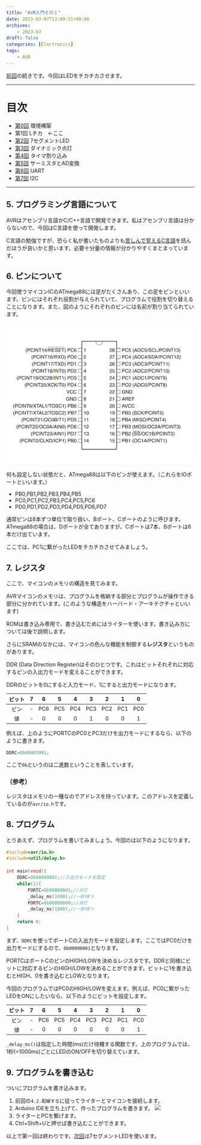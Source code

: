 ```yaml
---
title: "AVR入門その１"
date: 2023-03-07T13:09:51+09:00
archives:
    - 2023-03
draft: false
categories: [Electronics]
tags:
    - AVR
---
```


[前回](../day0/)の続きです。今回はLEDをチカチカさせます。

---

# 目次

* [第0回](../day0/) 環境構築
* 第1回 Lチカ　←ここ
* [第2回](../day2/) 7セグメントLED
* [第3回](../day3/) ダイナミック点灯
* [第4回](../day4/) タイマ割り込み
* [第5回](../day5/) サーミスタとAD変換
* [第6回](../day6/) UART
* [第7回](../day7/) I2C


---
## 5. プログラミング言語について

AVRはアセンブリ言語かC/C++言語で開発できます。私はアセンブリ言語は分からないので、今回はC言語を使って開発します。

C言語の勉強ですが、恐らく私が書いたものよりも[苦しんで覚えるC言語](https://9cguide.appspot.com/)を読んだほうが良いかと思います。必要十分量の情報が分かりやすくまとまっています。

## 6. ピンについて

今回使うマイコンICのATmega88には足がたくさんあり、この足をピンといいます。ピンにはそれぞれ役割が与えられていて、プログラムで役割を切り替えることになります。また、図のようにそれぞれのピンには名前が割り当てられています。

![](img/fig1.png)

何も設定しない状態だと、ATmega88は以下のピンが使えます。（これらをIOポートといいます。）

- PB0,PB1,PB2,PB3,PB4,PB5
- PC0,PC1,PC2,PB3,PC4,PC5,PC6
- PD0,PD1,PD2,PD3,PD4,PD5,PD6,PD7

通常ピンは8本ずつ単位で取り扱い、Bポート、Cポートのように呼びます。ATmega88の場合は、Dポートが全てありますが、Cポートは7本、Bポートは6本だけ出ています。

ここでは、PC1に繋がったLEDをチカチカさせてみましょう。

## 7. レジスタ

ここで、マイコンのメモリの構造を見てみます。

AVRマイコンのメモリは、プログラムを格納する部分とプログラムが操作できる部分に分かれています。(このような構造をハーバード・アーキテクチャといいます)

ROMは書き込み専用で、書き込むためにはライターを使います。書き込み方については後で説明します。

さらにSRAMのなかには、マイコンの色んな機能を制御する**レジスタ**というものがあります。

DDR (Data Direction Register)はそのひとつです。これはビットそれぞれに対応するピンの入出力モードを変えることができます。

DDRのビットを0にすると入力モード、1にすると出力モードになります。

|ビット|7|6|5|4|3|2|1|0|
|:-:|:-:|:-:|:-:|:-:|:-:|:-:|:-:|:-:|
|ピン|-|PC6|PC5|PC4|PC3|PC2|PC1|PC0|
|値|-|0|0|0|1|0|0|1|

例えば、上のようにPORTCのPC0とPC3だけを出力モードにするなら、以下のように書きます。
```c
DDRC=0b00001001;
```
ここで`0b`というのは二進数ということを表しています。

### （参考）
レジスタはメモリの一種なのでアドレスを持っています。このアドレスを定義しているのが`avr/io.h`です。


## 8. プログラム

とりあえず、プログラムを書いてみましょう。今回のは以下のようになります。

```c
#include<avr/io.h>
#include<util/delay.h>

int main(void){
	DDRC=0b00000001;//入出力モードを設定
	while(1){
		PORTC=0b00000001;//点灯
		_delay_ms(1000);//一秒待つ
		PORTC=0b00000000;//消灯
		_delay_ms(1000);//一秒待つ
	}
	return 0;
}
```

まず、`DDRC`を使ってポートCの入出力モードを設定します。ここではPC0だけを出力モードにするので、`0b00000001`となります。

PORTCはポートCのピンのHIGH/LOWを決めるレジスタです。DDRと同様にビットに対応するピンのHIGH/LOWを決めることができます。ビットに1を書き込むとHIGH、0を書き込むとLOWとなります。

今回のプログラムではPC0のHIGH/LOWを変えます。例えば、PC0に繋がったLEDをONにしたいなら、以下のようにビットを設定します。

|ビット|7|6|5|4|3|2|1|0|
|:-:|:-:|:-:|:-:|:-:|:-:|:-:|:-:|:-:|
|ピン|-|PC6|PC5|PC4|PC3|PC2|PC1|PC0|
|値|-|0|0|0|0|0|0|1|


```_delay_ms()```は指定した時間(ms)だけ待機する関数です。上のプログラムでは、1秒(=1000ms)ごとにLEDのON/OFFを切り替えています。

## 9. プログラムを書き込む

ついにプログラムを書き込みます。

1. 前回の`4.2.配線する`に従ってライターとマイコンを接続します。
1. Arduino IDEを立ち上げて、作ったプログラムを書きます。
![](img/fig2.png)
1. ライターとPCを繋げます。
1. Ctrl+Shift+Uと押せば書き込むことができます。


以上で第一回は終わりです。[次回](../day2/)は7セグメントLEDを使います。